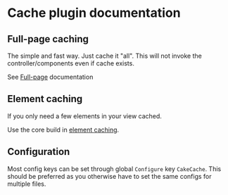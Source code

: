 # Cache plugin documentation

## Full-page caching

The simple and fast way. Just cache it "all".
This will not invoke the controller/components even if cache exists.

See [Full-page](Full-page.md) documentation


## Element caching

If you only need a few elements in your view cached.

Use the core build in [element caching](https://book.cakephp.org/4/en/views.html#caching-elements).

## Configuration
Most config keys can be set through global `Configure` key `CakeCache`.
This should be preferred as you otherwise have to set the same configs for multiple files.
